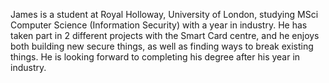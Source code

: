 James is a student at Royal Holloway, University of London, studying MSci Computer Science (Information Security) with a year in industry. He has taken part in 2 different projects with the Smart Card centre, and he enjoys both building new secure things, as well as finding ways to break existing things. He is looking forward to completing his degree after his year in industry.